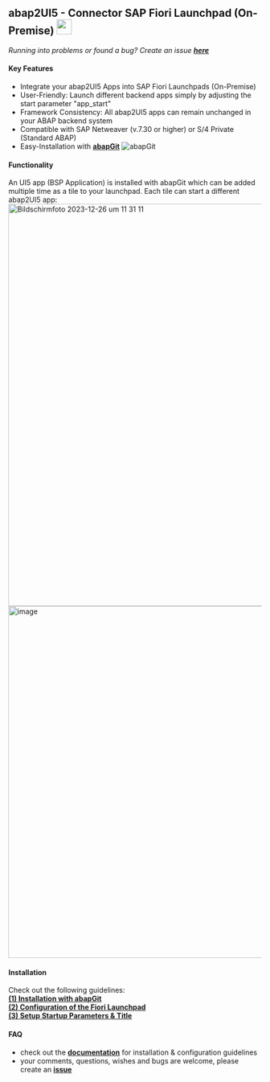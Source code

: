 ## abap2UI5 - Connector SAP Fiori Launchpad (On-Premise) <img src="https://github.com/abap2UI5/abap2UI5/assets/102328295/52ac0bb6-a219-4e9d-9e4f-62698dab3063" width="30">

_Running into problems or found a bug? Create an issue [**here**](https://github.com/abap2UI5/abap2UI5/issues)_

#### Key Features
* Integrate your abap2UI5 Apps into SAP Fiori Launchpads (On-Premise)
* User-Friendly: Launch different backend apps simply by adjusting the start parameter "app_start"
* Framework Consistency: All abap2UI5 apps can remain unchanged in your ABAP backend system
* Compatible with SAP Netweaver (v.7.30 or higher) or S/4 Private (Standard ABAP)
* Easy-Installation with [**abapGit**](https://abapgit.org) ![abapGit](https://docs.abapgit.org/img/favicon.png)
  
#### Functionality
An UI5 app (BSP Application) is installed with abapGit which can be added multiple time as a tile to your launchpad. Each tile can start a different abap2UI5 app: <br>
<img width="800" alt="Bildschirmfoto 2023-12-26 um 11 31 11" src="https://github.com/abap2UI5/abap2UI5-launchpad_on_premise/assets/102328295/6c4b5977-61ec-40e9-a246-b223387666d5">
<img width="700" alt="image" src="https://github.com/abap2UI5/ext-fiori_launchpad_on_premise/assets/102328295/17c375e8-10cd-471e-83f8-d62ed27224e3">

#### Installation
Check out the following guidelines: <br>
[**(1) Installation with abapGit**](https://github.com/abap2UI5/abap2UI5-documentation/blob/main/docs/ext-fiori_launchpad_integration/installation.md) <br>
[**(2) Configuration of the Fiori Launchpad**](https://github.com/abap2UI5/abap2UI5-documentation/blob/main/docs/ext-fiori_launchpad_integration/configuration.md) <br>
[**(3) Setup Startup Parameters & Title**](https://github.com/abap2UI5/abap2UI5-documentation/blob/main/docs/ext-fiori_launchpad_integration/startup_params.md) <br>

#### FAQ
* check out the [**documentation**](https://github.com/abap2UI5/abap2UI5-documentation) for installation & configuration guidelines
* your comments, questions, wishes and bugs are welcome, please create an [**issue**](https://github.com/abap2UI5/integration-fiori_launchpad_on_premise/issues)
